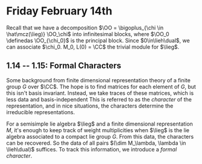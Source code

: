 # Friday February 14th

Recall that we have a decomposition $\OO = \bigoplus_{\chi \in \hat\mcz(\lieg)} \OO_\chi$ into infinitesimal blocks, where $\OO_0 \definedas \OO_{\chi_0}$ is the principal block.
Since $0\in\lieh\dual$, we can associate $\chi_0. M_0, L(0) = \CC$ the trivial module for $\lieg$.

## 1.14 -- 1.15: Formal Characters

Some background from finite dimensional representation theory of a finite group $G$ over $\CC$.
The hope is to find matrices for each element of $G$, but this isn't basis invariant.
Instead, we take traces of these matrices, which is less data and basis-independent
This is referred to as the *character* of the representation, and in nice situations, the characters determine the irreducible representations.

For a semisimple lie algebra $\lieg$ and a finite dimensional representation $M$, it's enough to keep track of weight multiplicities when $\lieg$ is the lie algebra associated to a compact lie group $G$.
From this data, the characters can be recovered.
So the data of all pairs $(\dim M_\lambda, \lambda \in \lieh\dual)$ suffices.
To track this information, we introduce a *formal character*.
